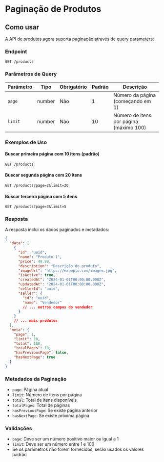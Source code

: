 # Paginação de Produtos

## Como usar

A API de produtos agora suporta paginação através de query parameters:

### Endpoint

```
GET /products
```

### Parâmetros de Query

| Parâmetro | Tipo   | Obrigatório | Padrão | Descrição                               |
| --------- | ------ | ----------- | ------ | --------------------------------------- |
| `page`    | number | Não         | 1      | Número da página (começando em 1)       |
| `limit`   | number | Não         | 10     | Número de itens por página (máximo 100) |

### Exemplos de Uso

#### Buscar primeira página com 10 itens (padrão)

```
GET /products
```

#### Buscar segunda página com 20 itens

```
GET /products?page=2&limit=20
```

#### Buscar terceira página com 5 itens

```
GET /products?page=3&limit=5
```

### Resposta

A resposta inclui os dados paginados e metadados:

```json
{
  "data": [
    {
      "id": "uuid",
      "name": "Produto 1",
      "price": 49.99,
      "description": "Descrição do produto",
      "imageUrl": "https://exemplo.com/imagem.jpg",
      "isActive": true,
      "createdAt": "2024-01-01T00:00:00.000Z",
      "updatedAt": "2024-01-01T00:00:00.000Z",
      "sellerId": "uuid",
      "seller": {
        "id": "uuid",
        "name": "Vendedor"
        // ... outros campos do vendedor
      }
    }
    // ... mais produtos
  ],
  "meta": {
    "page": 1,
    "limit": 10,
    "total": 100,
    "totalPages": 10,
    "hasPreviousPage": false,
    "hasNextPage": true
  }
}
```

### Metadados da Paginação

- `page`: Página atual
- `limit`: Número de itens por página
- `total`: Total de itens disponíveis
- `totalPages`: Total de páginas
- `hasPreviousPage`: Se existe página anterior
- `hasNextPage`: Se existe próxima página

### Validações

- `page`: Deve ser um número positivo maior ou igual a 1
- `limit`: Deve ser um número entre 1 e 100
- Se os parâmetros não forem fornecidos, serão usados os valores padrão
